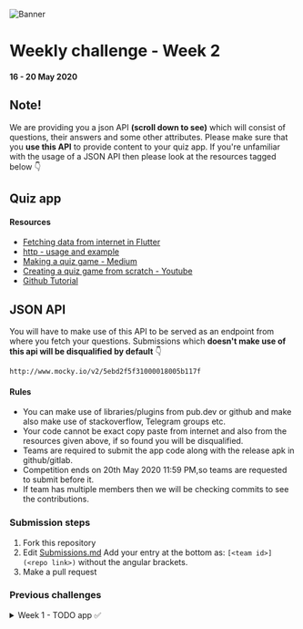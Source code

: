 ![Banner](https://github.com/FlutterKerala/WeeklyChallenges/blob/master/weeklybanner.png?raw=true)
# Weekly challenge - Week 2
#### 16 - 20 May 2020

## Note!
We are providing you a json API **(scroll down to see)** which will consist of questions, their answers and some other attributes. Please make sure that you **use this API** to provide content to your quiz app. If you're unfamiliar with the usage of a JSON API then please look at the resources tagged below 👇

## Quiz app
#### Resources
 * [Fetching data from internet in Flutter](https://flutter.dev/docs/cookbook/networking/fetch-data) 
 * [http - usage and example](https://flutter.dev/docs/cookbook/networking/send-data)
 * [Making a quiz game - Medium](https://medium.com/flutter-community/flutter-how-to-build-a-quiz-game-596d0f369575)
 * [Creating a quiz game from scratch - Youtube](https://youtu.be/02sRV-eGGo0)
 * [Github Tutorial](https://www.google.com/amp/s/www.freecodecamp.org/news/learn-the-basics-of-git-in-under-10-minutes-da548267cc91/amp/)

## JSON API
You will have to make use of this API to be served as an endpoint from where you fetch your questions. Submissions which **doesn't make use of this api will be disqualified by default** 👇

    http://www.mocky.io/v2/5ebd2f5f31000018005b117f

#### Rules
  * You can make use of libraries/plugins from pub.dev or github and make also make use of stackoverflow, Telegram groups etc.
  * Your code cannot be exact copy paste from internet and also from the resources given above, if so found you will be disqualified.
  * Teams are required to submit the app code along with the release apk in github/gitlab.
  * Competition ends on 20th May 2020 11:59 PM,so teams are requested to submit before it.
  * If team has multiple members then we will be checking commits to see the contributions.

### Submission steps
  1. Fork this repository
  2. Edit [Submissions.md](https://github.com/FlutterKerala/WeeklyChallenges/edit/master/Submissions.md)
  Add your entry at the bottom as: `[<team id>](<repo link>)` without the angular brackets.
  3. Make a pull request
   
### Previous challenges
<details>
<summary>Week 1 - TODO app ✅</summary>

#### 4 - 9 May 2020

## TODO List
#### Resources
 * [Making a Todo App with Flutter](https://medium.com/the-web-tub/making-a-todo-app-with-flutter-5c63dab88190)
 * [Todo List Flutter Tutorial](https://github.com/dwyl/flutter-todo-list-tutorial)
 * [To-do List in Flutter with SQLite as local database](https://medium.com/@abeythilakeudara3/to-do-list-in-flutter-with-sqlite-as-local-database-8b26ba2b060e)
 * [How to do CRUD with Firebase RTDB](https://medium.com/@tattwei46/flutter-how-to-do-crud-with-firebase-rtdb-ce61e3ce53a) 
 * [Github Tutorial](https://www.google.com/amp/s/www.freecodecamp.org/news/learn-the-basics-of-git-in-under-10-minutes-da548267cc91/amp/)
</details>